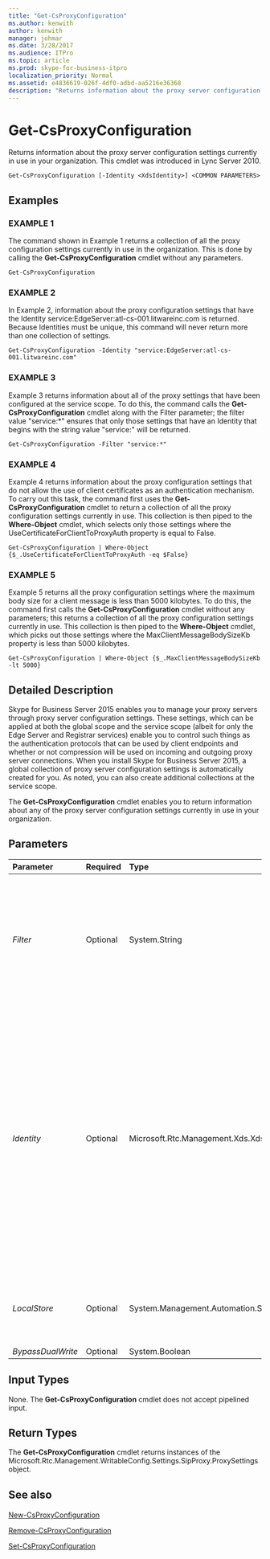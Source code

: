 ```yaml
---
title: "Get-CsProxyConfiguration"
ms.author: kenwith
author: kenwith
manager: johmar
ms.date: 3/28/2017
ms.audience: ITPro
ms.topic: article
ms.prod: skype-for-business-itpro
localization_priority: Normal
ms.assetid: e4836619-026f-4df0-adbd-aa5216e36368
description: "Returns information about the proxy server configuration settings currently in use in your organization. This cmdlet was introduced in Lync Server 2010."
---
```


# Get-CsProxyConfiguration
 
Returns information about the proxy server configuration settings currently in use in your organization. This cmdlet was introduced in Lync Server 2010.
  
```
Get-CsProxyConfiguration [-Identity <XdsIdentity>] <COMMON PARAMETERS>

```

## Examples

### EXAMPLE 1

The command shown in Example 1 returns a collection of all the proxy configuration settings currently in use in the organization. This is done by calling the **Get-CsProxyConfiguration** cmdlet without any parameters.
  
```
Get-CsProxyConfiguration
```

### EXAMPLE 2

In Example 2, information about the proxy configuration settings that have the Identity service:EdgeServer:atl-cs-001.litwareinc.com is returned. Because Identities must be unique, this command will never return more than one collection of settings.
  
```
Get-CsProxyConfiguration -Identity "service:EdgeServer:atl-cs-001.litwareinc.com"
```

### EXAMPLE 3

Example 3 returns information about all of the proxy settings that have been configured at the service scope. To do this, the command calls the **Get-CsProxyConfiguration** cmdlet along with the Filter parameter; the filter value "service:*" ensures that only those settings that have an Identity that begins with the string value "service:" will be returned.
  
```
Get-CsProxyConfiguration -Filter "service:*"
```

### EXAMPLE 4

Example 4 returns information about the proxy configuration settings that do not allow the use of client certificates as an authentication mechanism. To carry out this task, the command first uses the **Get-CsProxyConfiguration** cmdlet to return a collection of all the proxy configuration settings currently in use. This collection is then piped to the **Where-Object** cmdlet, which selects only those settings where the UseCertificateForClientToProxyAuth property is equal to False.
  
```
Get-CsProxyConfiguration | Where-Object {$_.UseCertificateForClientToProxyAuth -eq $False}
```

### EXAMPLE 5

Example 5 returns all the proxy configuration settings where the maximum body size for a client message is less than 5000 kilobytes. To do this, the command first calls the **Get-CsProxyConfiguration** cmdlet without any parameters; this returns a collection of all the proxy configuration settings currently in use. This collection is then piped to the **Where-Object** cmdlet, which picks out those settings where the MaxClientMessageBodySizeKb property is less than 5000 kilobytes.
  
```
Get-CsProxyConfiguration | Where-Object {$_.MaxClientMessageBodySizeKb -lt 5000}
```

## Detailed Description

Skype for Business Server 2015 enables you to manage your proxy servers through proxy server configuration settings. These settings, which can be applied at both the global scope and the service scope (albeit for only the Edge Server and Registrar services) enable you to control such things as the authentication protocols that can be used by client endpoints and whether or not compression will be used on incoming and outgoing proxy server connections. When you install Skype for Business Server 2015, a global collection of proxy server configuration settings is automatically created for you. As noted, you can also create additional collections at the service scope.
  
The **Get-CsProxyConfiguration** cmdlet enables you to return information about any of the proxy server configuration settings currently in use in your organization.
  
## Parameters

|**Parameter**|**Required**|**Type**|**Description**|
|:-----|:-----|:-----|:-----|
| _Filter_ <br/> |Optional  <br/> |System.String  <br/> |Enables you to use wildcards when specifying the proxy configuration settings to be returned. For example, this syntax returns all the settings configured at the service scope:  <br/>  `-Filter "service:*"` <br/> You cannot use both the Filter and the Identity parameters in the same command.  <br/> |
| _Identity_ <br/> |Optional  <br/> |Microsoft.Rtc.Management.Xds.XdsIdentity  <br/> |Unique identifier for the proxy server configuration settings to be returned. To return the global settings, use this syntax:  <br/>  `-Identity global` <br/> To return settings configured at the service scope, use syntax similar to this:  <br/>  `-Identity "service:EdgeServer:atl-cs-001.litwareinc.com"` <br/> Note that you cannot use wildcards when specifying an Identity. If you want to (or need to) use wildcards, use the Filter parameter instead.  <br/> If this parameter is not included, the **Get-CsProxyConfiguration** cmdlet returns all of the proxy server settings currently in use in your organization. <br/> |
| _LocalStore_ <br/> |Optional  <br/> |System.Management.Automation.SwitchParameter  <br/> |Retrieves the proxy configuration data from the local replica of the Central Management store rather than from the Central Management store itself.  <br/> |
| _BypassDualWrite_ <br/> |Optional  <br/> |System.Boolean  <br/> |PARAMVALUE: $true | $false  <br/> |
   
## Input Types

None. The **Get-CsProxyConfiguration** cmdlet does not accept pipelined input.
  
## Return Types

The **Get-CsProxyConfiguration** cmdlet returns instances of the Microsoft.Rtc.Management.WritableConfig.Settings.SipProxy.ProxySettings object.
  
## See also

#### 

[New-CsProxyConfiguration](new-csproxyconfiguration.md)
  
[Remove-CsProxyConfiguration](remove-csproxyconfiguration.md)
  
[Set-CsProxyConfiguration](set-csproxyconfiguration.md)

